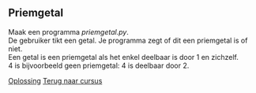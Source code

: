 ## Priemgetal

Maak een programma _priemgetal.py_.\
De gebruiker tikt een getal. Je programma zegt of dit een priemgetal is
of niet.\
Een getal is een priemgetal als het enkel deelbaar is door 1 en
zichzelf.\
4 is bijvoorbeeld geen priemgetal: 4 is deelbaar door 2.

[Oplossing](/oplossingen/priemgetal.html)
[Terug naar cursus](/17_nognesten.html)